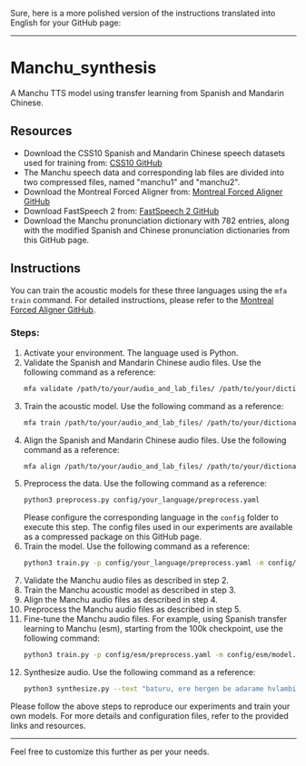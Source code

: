 Sure, here is a more polished version of the instructions translated into English for your GitHub page:

---

# Manchu_synthesis
A Manchu TTS model using transfer learning from Spanish and Mandarin Chinese.

## Resources
- Download the CSS10 Spanish and Mandarin Chinese speech datasets used for training from: [CSS10 GitHub](https://github.com/Kyubyong/css10)
- The Manchu speech data and corresponding lab files are divided into two compressed files, named "manchu1" and "manchu2".
- Download the Montreal Forced Aligner from: [Montreal Forced Aligner GitHub](https://github.com/MontrealCorpusTools/Montreal-Forced-Aligner)
- Download FastSpeech 2 from: [FastSpeech 2 GitHub](https://github.com/ming024/FastSpeech2)
- Download the Manchu pronunciation dictionary with 782 entries, along with the modified Spanish and Chinese pronunciation dictionaries from this GitHub page.

## Instructions
You can train the acoustic models for these three languages using the `mfa train` command. For detailed instructions, please refer to the [Montreal Forced Aligner GitHub](https://github.com/MontrealCorpusTools/Montreal-Forced-Aligner).

### Steps:
1. Activate your environment. The language used is Python.
2. Validate the Spanish and Mandarin Chinese audio files. Use the following command as a reference:
    ```bash
    mfa validate /path/to/your/audio_and_lab_files/ /path/to/your/dictionary/ --single_speaker -j 8 -t /path/to/validate_output/ --clean
    ```
3. Train the acoustic model. Use the following command as a reference:
    ```bash
    mfa train /path/to/your/audio_and_lab_files/ /path/to/your/dictionary/ /path/to/output/acoustic_model/acoustic_model.zip
    ```
4. Align the Spanish and Mandarin Chinese audio files. Use the following command as a reference:
    ```bash
    mfa align /path/to/your/audio_and_lab_files/ /path/to/your/dictionary/ /path/to/your/acoustic_model/ /path/to/output/TextGrid/ --single_speaker -j 8 -t /path/to/validate_output/ --no_textgrid_cleanup
    ```
5. Preprocess the data. Use the following command as a reference:
    ```bash
    python3 preprocess.py config/your_language/preprocess.yaml
    ```
    Please configure the corresponding language in the `config` folder to execute this step. The config files used in our experiments are available as a compressed package on this GitHub page.
6. Train the model. Use the following command as a reference:
    ```bash
    python3 train.py -p config/your_language/preprocess.yaml -m config/your_language/model.yaml -t config/your_language/train.yaml --restore_step 100000
    ```
7. Validate the Manchu audio files as described in step 2.
8. Train the Manchu acoustic model as described in step 3.
9. Align the Manchu audio files as described in step 4.
10. Preprocess the Manchu audio files as described in step 5.
11. Fine-tune the Manchu audio files. For example, using Spanish transfer learning to Manchu (esm), starting from the 100k checkpoint, use the following command:
    ```bash
    python3 train.py -p config/esm/preprocess.yaml -m config/esm/model.yaml -t config/esm/train.yaml --restore_step 100000
    ```
12. Synthesize audio. Use the following command as a reference:
    ```bash
    python3 synthesize.py --text "baturu, ere hergen be adarame hvlambi" --restore_step 200000 --mode single -p config/cnm/preprocess.yaml -m config/cnm/model.yaml -t config/cnm/train.yaml
    ```

Please follow the above steps to reproduce our experiments and train your own models. For more details and configuration files, refer to the provided links and resources.

---

Feel free to customize this further as per your needs.
